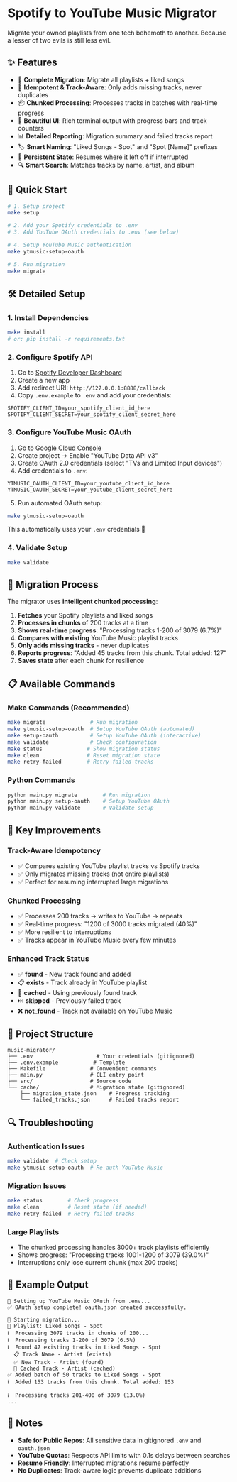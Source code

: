 # Spotify to YouTube Music Migrator

Migrate your owned playlists from one tech behemoth to another. Because a lesser of two evils is still less evil.  

## ✨ Features

- 🎵 **Complete Migration**: Migrate all playlists + liked songs
- 🔄 **Idempotent & Track-Aware**: Only adds missing tracks, never duplicates
- 📦 **Chunked Processing**: Processes tracks in batches with real-time progress
- 🎨 **Beautiful UI**: Rich terminal output with progress bars and track counters
- 📊 **Detailed Reporting**: Migration summary and failed tracks report
- 🏷️ **Smart Naming**: "Liked Songs - Spot" and "Spot [Name]" prefixes
- 💾 **Persistent State**: Resumes where it left off if interrupted
- 🔍 **Smart Search**: Matches tracks by name, artist, and album

## 🚀 Quick Start

```bash
# 1. Setup project
make setup

# 2. Add your Spotify credentials to .env
# 3. Add YouTube OAuth credentials to .env (see below)

# 4. Setup YouTube Music authentication 
make ytmusic-setup-oauth

# 5. Run migration
make migrate
```

## 🛠️ Detailed Setup

### 1. Install Dependencies
```bash
make install
# or: pip install -r requirements.txt
```

### 2. Configure Spotify API
1. Go to [Spotify Developer Dashboard](https://developer.spotify.com/dashboard/)
2. Create a new app
3. Add redirect URI: `http://127.0.0.1:8888/callback`
4. Copy `.env.example` to `.env` and add your credentials:

```env
SPOTIFY_CLIENT_ID=your_spotify_client_id_here
SPOTIFY_CLIENT_SECRET=your_spotify_client_secret_here
```

### 3. Configure YouTube Music OAuth
1. Go to [Google Cloud Console](https://console.cloud.google.com/)
2. Create project → Enable "YouTube Data API v3"
3. Create OAuth 2.0 credentials (select "TVs and Limited Input devices")
4. Add credentials to `.env`:

```env
YTMUSIC_OAUTH_CLIENT_ID=your_youtube_client_id_here
YTMUSIC_OAUTH_SECRET=your_youtube_client_secret_here
```

5. Run automated OAuth setup:
```bash
make ytmusic-setup-oauth
```

This automatically uses your `.env` credentials 🎉

### 4. Validate Setup
```bash
make validate
```

## 🎯 Migration Process

The migrator uses **intelligent chunked processing**:

1. **Fetches** your Spotify playlists and liked songs
2. **Processes in chunks** of 200 tracks at a time
3. **Shows real-time progress**: "Processing tracks 1-200 of 3079 (6.7%)"
4. **Compares with existing** YouTube Music playlist tracks
5. **Only adds missing tracks** - never duplicates
6. **Reports progress**: "Added 45 tracks from this chunk. Total added: 127"
7. **Saves state** after each chunk for resilience

## 📋 Available Commands

### Make Commands (Recommended)
```bash
make migrate              # Run migration
make ytmusic-setup-oauth  # Setup YouTube OAuth (automated)
make setup-oauth          # Setup YouTube OAuth (interactive)
make validate             # Check configuration
make status              # Show migration status
make clean               # Reset migration state
make retry-failed        # Retry failed tracks
```

### Python Commands
```bash
python main.py migrate        # Run migration  
python main.py setup-oauth    # Setup YouTube OAuth
python main.py validate       # Validate setup
```

## 🔄 Key Improvements

### Track-Aware Idempotency
- ✅ Compares existing YouTube playlist tracks vs Spotify tracks
- ✅ Only migrates missing tracks (not entire playlists)
- ✅ Perfect for resuming interrupted large migrations

### Chunked Processing  
- ✅ Processes 200 tracks → writes to YouTube → repeats
- ✅ Real-time progress: "1200 of 3000 tracks migrated (40%)"
- ✅ More resilient to interruptions
- ✅ Tracks appear in YouTube Music every few minutes

### Enhanced Track Status
- ✅ **found** - New track found and added
- 📋 **exists** - Track already in YouTube playlist  
- 🔄 **cached** - Using previously found track
- ⏭️ **skipped** - Previously failed track
- ❌ **not_found** - Track not available on YouTube Music

## 📁 Project Structure

```
music-migrator/
├── .env                    # Your credentials (gitignored)
├── .env.example           # Template  
├── Makefile              # Convenient commands
├── main.py               # CLI entry point
├── src/                  # Source code
└── cache/                # Migration state (gitignored)
    ├── migration_state.json    # Progress tracking
    └── failed_tracks.json      # Failed tracks report
```

## 🔍 Troubleshooting

### Authentication Issues
```bash
make validate  # Check setup
make ytmusic-setup-oauth  # Re-auth YouTube Music
```

### Migration Issues  
```bash
make status        # Check progress
make clean         # Reset state (if needed)
make retry-failed  # Retry failed tracks
```

### Large Playlists
- The chunked processing handles 3000+ track playlists efficiently
- Shows progress: "Processing tracks 1001-1200 of 3079 (39.0%)"
- Interruptions only lose current chunk (max 200 tracks)

## 🎯 Example Output

```
🔐 Setting up YouTube Music OAuth from .env...
✅ OAuth setup complete! oauth.json created successfully.

🚀 Starting migration...
📁 Playlist: Liked Songs - Spot
ℹ️  Processing 3079 tracks in chunks of 200...
ℹ️  Processing tracks 1-200 of 3079 (6.5%)
ℹ️  Found 47 existing tracks in Liked Songs - Spot
  📋 Track Name - Artist (exists)
  ✅ New Track - Artist (found)  
  🔄 Cached Track - Artist (cached)
✅ Added batch of 50 tracks to Liked Songs - Spot
ℹ️  Added 153 tracks from this chunk. Total added: 153

ℹ️  Processing tracks 201-400 of 3079 (13.0%)
...
```

## 📝 Notes

- **Safe for Public Repos**: All sensitive data in gitignored `.env` and `oauth.json`
- **YouTube Quotas**: Respects API limits with 0.1s delays between searches
- **Resume Friendly**: Interrupted migrations resume perfectly
- **No Duplicates**: Track-aware logic prevents duplicate additions
